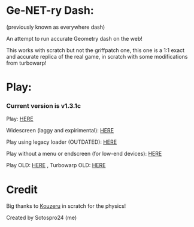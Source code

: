 # Ge-NET-ry Dash:
(previously known as everywhere dash)

An attempt to run accurate Geometry dash on the web! 

This works with scratch but not the griffpatch one, this one is a 1:1 exact and accurate replica of the real game, in scratch with some modifications from turbowarp!

# Play:

### Current version is v1.3.1c

Play: [HERE](https://genetrydash.github.io)

Widescreen (laggy and expirimental): [HERE](https://genetrydash.github.io/wide/index.html)

Play using legacy loader (OUTDATED): [HERE](https://genetrydash.github.io/Legacy/index.html)

Play without a menu or endscreen (for low-end devices): [HERE](https://genetrydash.github.io/nomenu/index.html)

Play OLD: [HERE](https://genetrydash.github.io/OLD/index.html) , Turbowarp OLD: [HERE](https://genetrydash.github.io/OLD/index1.html)

# Credit

Big thanks to [Kouzeru](https://scratch.mit.edu/users/Kouzeru/) in scratch for the physics!

Created by Sotospro24 (me)
